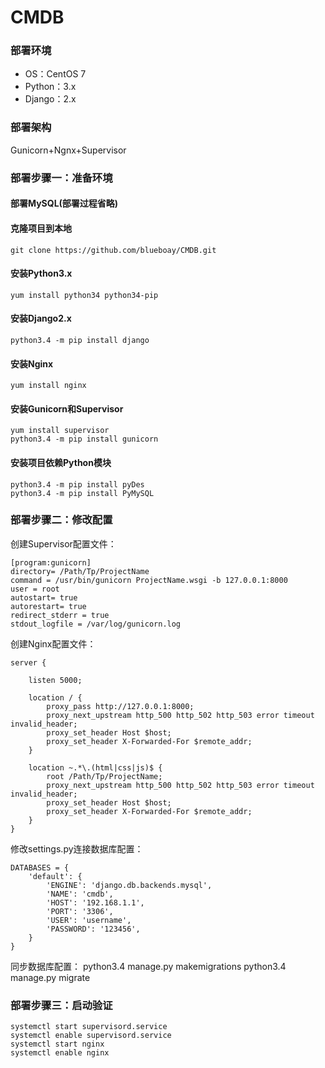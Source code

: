 # CMDB
### 部署环境
* OS：CentOS 7
* Python：3.x
* Django：2.x
### 部署架构
Gunicorn+Ngnx+Supervisor
### 部署步骤一：准备环境
#### 部署MySQL(部署过程省略)
#### 克隆项目到本地
    git clone https://github.com/blueboay/CMDB.git
#### 安装Python3.x
    yum install python34 python34-pip
#### 安装Django2.x
    python3.4 -m pip install django
#### 安装Nginx
    yum install nginx
#### 安装Gunicorn和Supervisor
    yum install supervisor
    python3.4 -m pip install gunicorn
#### 安装项目依赖Python模块
    python3.4 -m pip install pyDes
    python3.4 -m pip install PyMySQL
### 部署步骤二：修改配置
创建Supervisor配置文件：

    [program:gunicorn]
    directory= /Path/Tp/ProjectName
    command = /usr/bin/gunicorn ProjectName.wsgi -b 127.0.0.1:8000
    user = root
    autostart= true
    autorestart= true
    redirect_stderr = true
    stdout_logfile = /var/log/gunicorn.log
创建Nginx配置文件：

    server {
    
        listen 5000;
        
        location / {
            proxy_pass http://127.0.0.1:8000;
            proxy_next_upstream http_500 http_502 http_503 error timeout invalid_header;
            proxy_set_header Host $host;
            proxy_set_header X-Forwarded-For $remote_addr;
        }
        
        location ~.*\.(html|css|js)$ {
            root /Path/Tp/ProjectName;
            proxy_next_upstream http_500 http_502 http_503 error timeout invalid_header;
            proxy_set_header Host $host;
            proxy_set_header X-Forwarded-For $remote_addr;
        }
    }
修改settings.py连接数据库配置：

    DATABASES = {
        'default': {
            'ENGINE': 'django.db.backends.mysql',
            'NAME': 'cmdb',
            'HOST': '192.168.1.1',
            'PORT': '3306',
            'USER': 'username',
            'PASSWORD': '123456',
        }
    }
同步数据库配置：
    python3.4 manage.py makemigrations
    python3.4 manage.py migrate
### 部署步骤三：启动验证
    systemctl start supervisord.service
    systemctl enable supervisord.service
    systemctl start nginx
    systemctl enable nginx
